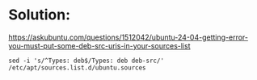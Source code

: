 # Solution:
https://askubuntu.com/questions/1512042/ubuntu-24-04-getting-error-you-must-put-some-deb-src-uris-in-your-sources-list

```
sed -i 's/^Types: deb$/Types: deb deb-src/' /etc/apt/sources.list.d/ubuntu.sources
```
